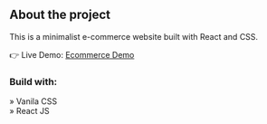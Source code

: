 <h2>About the project</h2>

<p>This is a minimalist e-commerce website built with React and CSS.</p>

👉 Live Demo: <a href='https://ag-e-commerce.vercel.app/'>Ecommerce Demo</a>

<h3>Build with:</h3>

» Vanila CSS <br>
» React JS
